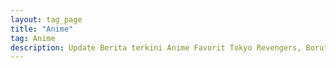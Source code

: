```yaml
---
layout: tag_page
title: "Anime"
tag: Anime
description: Update Berita terkini Anime Favorit Tokyo Revengers, Boruto, Attack on Titan, One Piece dan lainya.
---
```

